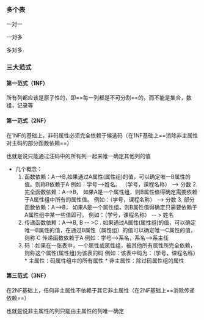 ### 多个表

一对一

一对多

多对多

### 三大范式

#### 第一范式（1NF）

所有列都应该是原子性的，即==每一列都是不可分割==的，而不能是集合，数组，记录等

#### 第一范式（2NF）

在1NF的基础上，非码属性必须完全依赖于候选码（在1NF基础上==消除非主属性对主码的部分函数依赖==）

也就是说只能通过注码中的所有列一起来唯一确定其他列的值

* 几个概念：
     1. 函数依赖：A-->B,如果通过A属性(属性组)的值，可以确定唯一B属性的值。则称B依赖于A
           例如：学号-->姓名。  （学号，课程名称） --> 分数
       2. 完全函数依赖：A-->B， 如果A是一个属性组，则B属性值得确定需要依赖于A属性组中所有的属性值。
           		例如：（学号，课程名称） --> 分数
      3. 部分函数依赖：A-->B， 如果A是一个属性组，则B属性值得确定只需要依赖于A属性组中某一些值即可。
           	例如：（学号，课程名称） -- > 姓名
     4. 传递函数依赖：A-->B, B -- >C . 如果通过A属性(属性组)的值，可以确定唯一B属性的值，在通过B属性（属性组）的值可以确定唯一C属性的值，则称 C 传递函数依赖于A
       例如：学号-->系名，系名-->系主任
     5. 码：如果在一张表中，一个属性或属性组，被其他所有属性所完全依赖，则称这个属性(属性组)为该表的码
       例如：该表中码为：（学号，课程名称）
       * 主属性：码属性组中的所有属性
       * 非主属性：除过码属性组的属性

#### 第三范式（3NF）

在2NF基础上，任何非主属性不依赖于其它非主属性（在2NF基础上==消除传递依赖==）

也就是说非主属性的列只能由主属性的列唯一确定

